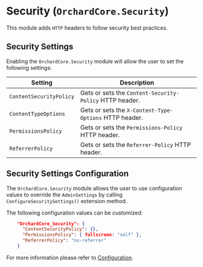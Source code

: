 # Security (`OrchardCore.Security`)

This module adds `HTTP` headers to follow security best practices.

## Security Settings

Enabling the `OrchardCore.Security` module will allow the user to set the following settings:

| Setting | Description |
| --- | --- |
| `ContentSecurityPolicy` | Gets or sets the `Content-Security-Policy` HTTP header. |
| `ContentTypeOptions` | Gets or sets the `X-Content-Type-Options` HTTP header. |
| `PermissionsPolicy` | Gets or sets the `Permissions-Policy` HTTP header. |
| `ReferrerPolicy` | Gets or sets the `Referrer-Policy` HTTP header. |

## Security Settings Configuration

The `OrchardCore.Security` module allows the user to use configuration values to override the `AdminSettings` by calling `ConfigureSecuritySettings()` extension method.

The following configuration values can be customized:

```json
    "OrchardCore_Security": {
      "ContentSecurityPolicy": {},
      "PermissionsPolicy": { fullscreen: "self" },
      "ReferrerPolicy": "no-referrer"
    }
```

For more information please refer to [Configuration](../../core/Configuration/README.md).
